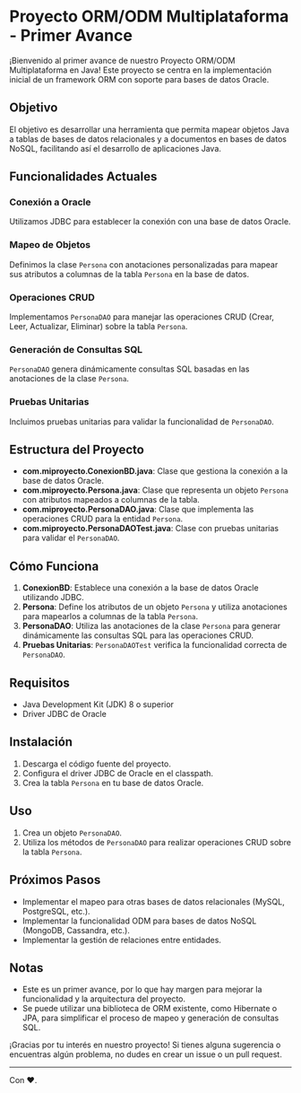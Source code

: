 # Proyecto ORM/ODM Multiplataforma - Primer Avance

¡Bienvenido al primer avance de nuestro Proyecto ORM/ODM Multiplataforma en Java! Este proyecto se centra en la implementación inicial de un framework ORM con soporte para bases de datos Oracle.

## Objetivo

El objetivo es desarrollar una herramienta que permita mapear objetos Java a tablas de bases de datos relacionales y a documentos en bases de datos NoSQL, facilitando así el desarrollo de aplicaciones Java.

## Funcionalidades Actuales

### Conexión a Oracle
Utilizamos JDBC para establecer la conexión con una base de datos Oracle.

### Mapeo de Objetos
Definimos la clase `Persona` con anotaciones personalizadas para mapear sus atributos a columnas de la tabla `Persona` en la base de datos.

### Operaciones CRUD
Implementamos `PersonaDAO` para manejar las operaciones CRUD (Crear, Leer, Actualizar, Eliminar) sobre la tabla `Persona`.

### Generación de Consultas SQL
`PersonaDAO` genera dinámicamente consultas SQL basadas en las anotaciones de la clase `Persona`.

### Pruebas Unitarias
Incluimos pruebas unitarias para validar la funcionalidad de `PersonaDAO`.

## Estructura del Proyecto

- **com.miproyecto.ConexionBD.java**: Clase que gestiona la conexión a la base de datos Oracle.
- **com.miproyecto.Persona.java**: Clase que representa un objeto `Persona` con atributos mapeados a columnas de la tabla.
- **com.miproyecto.PersonaDAO.java**: Clase que implementa las operaciones CRUD para la entidad `Persona`.
- **com.miproyecto.PersonaDAOTest.java**: Clase con pruebas unitarias para validar el `PersonaDAO`.

## Cómo Funciona

1. **ConexionBD**: Establece una conexión a la base de datos Oracle utilizando JDBC.
2. **Persona**: Define los atributos de un objeto `Persona` y utiliza anotaciones para mapearlos a columnas de la tabla `Persona`.
3. **PersonaDAO**: Utiliza las anotaciones de la clase `Persona` para generar dinámicamente las consultas SQL para las operaciones CRUD.
4. **Pruebas Unitarias**: `PersonaDAOTest` verifica la funcionalidad correcta de `PersonaDAO`.

## Requisitos

- Java Development Kit (JDK) 8 o superior
- Driver JDBC de Oracle

## Instalación

1. Descarga el código fuente del proyecto.
2. Configura el driver JDBC de Oracle en el classpath.
3. Crea la tabla `Persona` en tu base de datos Oracle.

## Uso

1. Crea un objeto `PersonaDAO`.
2. Utiliza los métodos de `PersonaDAO` para realizar operaciones CRUD sobre la tabla `Persona`.

## Próximos Pasos

- Implementar el mapeo para otras bases de datos relacionales (MySQL, PostgreSQL, etc.).
- Implementar la funcionalidad ODM para bases de datos NoSQL (MongoDB, Cassandra, etc.).
- Implementar la gestión de relaciones entre entidades.

## Notas

- Este es un primer avance, por lo que hay margen para mejorar la funcionalidad y la arquitectura del proyecto.
- Se puede utilizar una biblioteca de ORM existente, como Hibernate o JPA, para simplificar el proceso de mapeo y generación de consultas SQL.

¡Gracias por tu interés en nuestro proyecto! Si tienes alguna sugerencia o encuentras algún problema, no dudes en crear un issue o un pull request.

---

Con ❤️.
